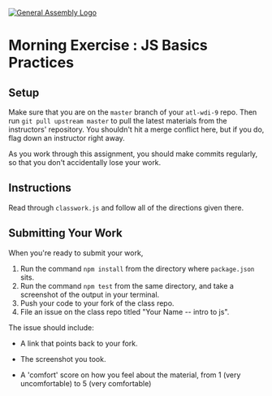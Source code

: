 [![General Assembly Logo](https://camo.githubusercontent.com/1a91b05b8f4d44b5bbfb83abac2b0996d8e26c92/687474703a2f2f692e696d6775722e636f6d2f6b6538555354712e706e67)](https://generalassemb.ly/education/web-development-immersive)

# Morning Exercise : JS Basics Practices

## Setup

Make sure that you are on the `master` branch of your `atl-wdi-9` repo.
Then run `git pull upstream master` to pull the latest materials from the
instructors' repository. You shouldn't hit a merge conflict here, but if you do,
flag down an instructor right away.

As you work through this assignment, you should make commits regularly, so that
you don't accidentally lose your work.

## Instructions

Read through `classwork.js` and follow all of the directions given there.

## Submitting Your Work

When you're ready to submit your work,

1.  Run the command `npm install` from the directory where `package.json` sits.
2.  Run the command `npm test` from the same directory, and take a screenshot of
    the output in your terminal.
3.  Push your code to your fork of the class repo.
4.  File an issue on the class repo titled "Your Name -- intro to js".

The issue should include:

-   A link that points back to your fork.

-   The screenshot you took.

-   A 'comfort' score on how you feel about the material, from 1 (very
    uncomfortable) to 5 (very comfortable)
